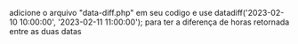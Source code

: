 adicione o arquivo "data-diff.php" em seu codigo
e use datadiff('2023-02-10 10:00:00', '2023-02-11 11:00:00');
para ter a diferença de horas retornada entre as duas datas

